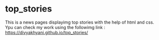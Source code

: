 # top_stories
This is a news pages displayimg top stories with the help of html and css.
Ypu can check my work using the followimg link : https://divyakhyani.github.io/top_stories/

